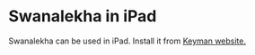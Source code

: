 # Swanalekha in iPad

Swanalekha can be used in iPad. Install it from <a href="https://keyman.com/keyboards/swanalekha_malayalam">Keyman website.</a>

